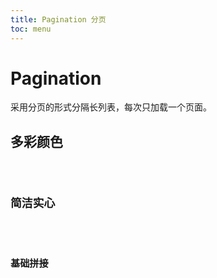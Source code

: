 ```yaml
---
title: Pagination 分页
toc: menu
---
```


# Pagination

采用分页的形式分隔长列表，每次只加载一个页面。

## 多彩颜色

<code src="../../packages/pagination/color.tsx" />

## 简洁实心

<code src="../../packages/pagination/solid.tsx" />

## 基础拼接

<code src="../../packages/pagination/connection.tsx" />
